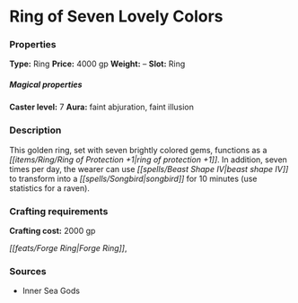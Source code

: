﻿---
Title: "Ring of Seven Lovely Colors"
Type: "Ring"
Price: "4000 gp"
Weight: "–"
Slot: "Ring"
Caster level: "7"
Aura: "faint abjuration, faint illusion"
Description: |
  "This golden ring, set with seven brightly colored gems, functions as a _ring of protection +1_. In addition, seven times per day, the wearer can use _beast shape IV_ to transform into a songbird for 10 minutes (use statistics for a raven)."
Crafting cost: "2000 gp"
Sources: "['Inner Sea Gods']"
---

# Ring of Seven Lovely Colors

### Properties

**Type:** Ring **Price:** 4000 gp **Weight:** – **Slot:** Ring

##### Magical properties

**Caster level:** 7 **Aura:** faint abjuration, faint illusion

### Description

This golden ring, set with seven brightly colored gems, functions as a _[[items/Ring/Ring of Protection +1|ring of protection +1]]_. In addition, seven times per day, the wearer can use _[[spells/Beast Shape IV|beast shape IV]]_ to transform into a _[[spells/Songbird|songbird]]_ for 10 minutes (use statistics for a raven).

### Crafting requirements

**Crafting cost:** 2000 gp

_[[feats/Forge Ring|Forge Ring]]_,

### Sources

* Inner Sea Gods